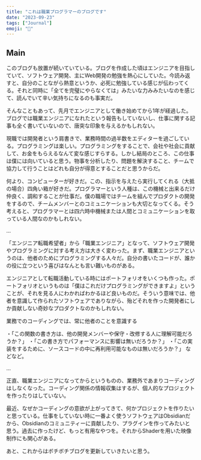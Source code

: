 ```yaml
---
title: "これは職業プログラマーのブログです"
date: "2023-09-23"
tags: ["Journal"]
emoji: "🥸"
---
```


## Main
このブログも放置が続いていている。ブログを作成した頃はエンジニアを目指していて、ソフトウェア開発、主にWeb開発の勉強を熱心にしていた。今読み返すと、自分のことながら熱意というか、必死に勉強している感じが伝わってくる。それと同時に「全てを完璧にやらなくては」みたいな力みみたいなのを感じて、読んでいて辛い気持ちになるのも事実だ。

そんなこともあって、先月でエンジニアとして働き始めてから1年が経過した。ブログでは職業エンジニアになれたという報告もしていないし、仕事に関する記事も全く書いていないので、唐突な印象を与えるかもしれない。

現職では開発者という肩書きで、業務時間の過半数をエディターを過ごしている。プログラミングは楽しい。プログラミングをすることで、会社や社会に貢献して、お金をもらえるなんて変な感じすらする。しかし結局のところ、この仕事は僕には向いていると思う。物事を分析したり、問題を解決すること、チームで協力して行うことはどれも自分が得意とすることだと思うからだ。

何より、コンピューターが好きだ。この、指示を与えたら実行してくれる（大抵の場合）四角い箱が好きだ。プログラマーという人種は、この機械と出来るだけ仲良く、調和することが仕事だ。僕の職場ではチームを組んでプロダクトの開発をするので、チームメンバーとのコミュニケーションも大切となってくる。そう考えると、プログラマーとは四六時中機械または人間とコミュニケーションを取っている人間なのかもしれない。


…


「エンジニア転職希望者」から「職業エンジニア」となって、ソフトウェア開発やプログラミングに対する考え方は大きく変わった。まず、職業エンジニアというのは、他者のためにプログラミングする人々だ。自分の書いたコードが、誰かの役に立つという喜びはなんとも言い難いものがある。

エンジニアとして転職活動している時にはポートフォリオをいくつも作った。ポートフォリオというものは「僕はこれだけプログラミングができますよ」ということが、それを見る人にわかればわかるほど良いものだ。そういう意味では、他者を意識して作られたソフトウェアでありながら、殆どそれを作った開発者にしか貢献しない奇妙なプロダクトなのかもしれない。

業務でのコーディングでは、常に他者のことを意識する

・「この関数の書き方は、他の開発メンバーや保守・改修する人に理解可能だろうか？」
・「この書き方でパフォーマンスに影響は無いだろうか？」
・「この実装をするために、ソースコードの中に再利用可能なものは無いだろうか？」
などなど。

…

正直、職業エンジニアになってからというものの、業務外であまりコーディングはしなくなった。コーディング関係の情報収集はするが、個人的なプロジェクトを作ったりはしていない。

最近、なぜかコーディングの意欲が上がってきて、何かプロジェクトを作りたいと思っている。仕事をしていない時に一番よく使うソフトウェアはObsidianだから、Obsidianのコミュニティーに貢献したり、プラグインを作ってみたいと思う。過去に作ったけど、もっと有用なやつを。それからShaderを用いた映像制作にも関心がある。

あと、これからはボチボチブログを更新していきたいと思う。
